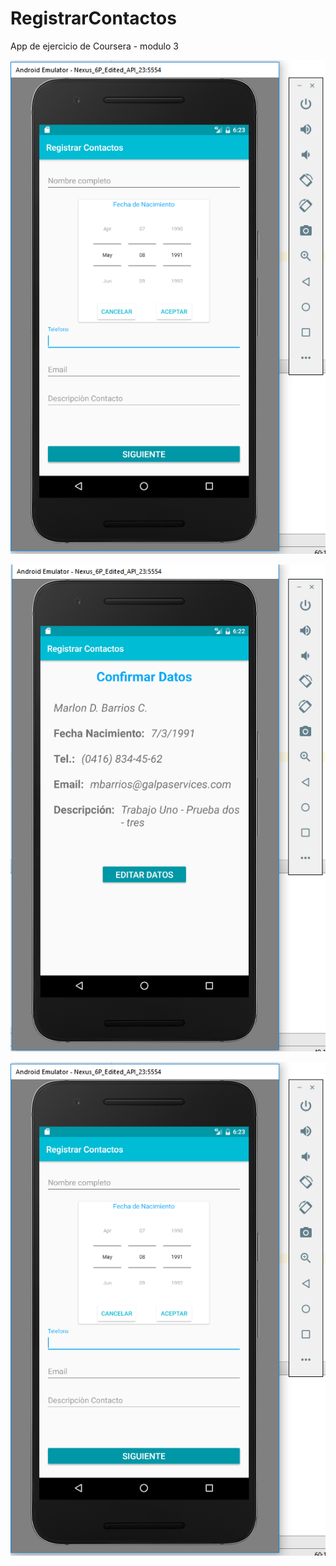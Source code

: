 # RegistrarContactos
App de ejercicio de Coursera - modulo 3

![Alt text](https://github.com/mbarrios91/RegistrarContactos/blob/master/app/src/main/res/drawable-mdpi/registrar.png "primera pantalla")

![Alt text](https://github.com/mbarrios91/RegistrarContactos/blob/master/app/src/main/res/drawable-mdpi/detalles_contacto.png "segunda pantalla")

![Alt text](https://github.com/mbarrios91/RegistrarContactos/blob/master/app/src/main/res/drawable-mdpi/registrar.png "tercera pantalla")
